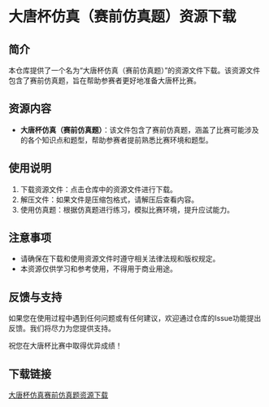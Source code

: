 # 大唐杯仿真（赛前仿真题）资源下载

## 简介
本仓库提供了一个名为“大唐杯仿真（赛前仿真题）”的资源文件下载。该资源文件包含了赛前仿真题，旨在帮助参赛者更好地准备大唐杯比赛。

## 资源内容
- **大唐杯仿真（赛前仿真题）**：该文件包含了赛前仿真题，涵盖了比赛可能涉及的各个知识点和题型，帮助参赛者提前熟悉比赛环境和题型。

## 使用说明
1. 下载资源文件：点击仓库中的资源文件进行下载。
2. 解压文件：如果文件是压缩包格式，请解压后查看内容。
3. 使用仿真题：根据仿真题进行练习，模拟比赛环境，提升应试能力。

## 注意事项
- 请确保在下载和使用资源文件时遵守相关法律法规和版权规定。
- 本资源仅供学习和参考使用，不得用于商业用途。

## 反馈与支持
如果您在使用过程中遇到任何问题或有任何建议，欢迎通过仓库的Issue功能提出反馈。我们将尽力为您提供支持。

祝您在大唐杯比赛中取得优异成绩！

## 下载链接

[大唐杯仿真赛前仿真题资源下载](https://pan.quark.cn/s/10f6c1158198)
